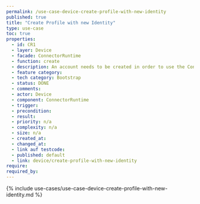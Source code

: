```yaml
---
permalink: /use-case-device-create-profile-with-new-identity
published: true
title: "Create Profile with new Identity"
type: use-case
toc: true
properties:
  - id: CR1
  - layer: Device
  - facade: ConnectorRuntime
  - function: create
  - description: An account needs to be created in order to use the Connector.
  - feature category:
  - tech category: Bootstrap
  - status: DONE
  - comments:
  - actor: Device
  - component: ConnectorRuntime
  - trigger:
  - precondition:
  - result:
  - priority: n/a
  - complexity: n/a
  - size: n/a
  - created_at:
  - changed_at:
  - link auf testcode:
  - published: default
  - link: device/create-profile-with-new-identity
require:
required_by:
---
```


{% include use-cases/use-case-device-create-profile-with-new-identity.md %}
